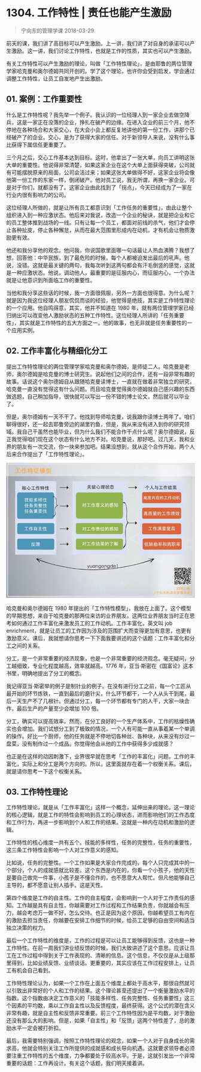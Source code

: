 # 1304. 工作特性 | 责任也能产生激励
> 宁向东的管理学课
2018-03-29

前天的课，我们讲了高目标可以产生激励。上一讲，我们讲了对自身的承诺可以产生激励。这一讲，我们讨论工作特性，也就是工作的性质，其实也可以产生激励。

有关工作特性可以产生激励的理论，叫做「工作特性理论」，是由耶鲁的两位管理学家哈克曼和奥尔德姆共同开创的。学了这个理论，也许你会受到启发，学会通过调整工作特性，让员工自发地产生出激励。

## 01. 案例：工作重要性

什么是工作特性呢？我先举一个例子。我认识的一位经理人到一家企业去做空降兵，这是一家正在没落的企业，挣扎在破产的边缘。在进入企业的前三个月，他不停地在各种场合和大家交心，在大会小会上都反复地讲他的第一份工作，讲那个已经破产了的企业。交心，是为了获得大家的信任。对于新领导人来说，没有什么事比获得下属信任更重要了。

三个月之后，交心工作基本达到目标。这时，他拿出了一张大单，向员工讲明这张大单的重要性。他说得非常清楚，如果这家企业在这个大单上面获得突破，公司就有可能摆脱原来的局面，公司会活过来；如果这张大单做得不好，这家企业将会像他第一份工作的东家一样，倒闭破产。他对员工说，我无所谓，再换一家企业。可是对于你们，就都没有了。这家企业由此找到了「拐点」，今天已经成为了一家在行业内很有影响力的公司。

这位经理人所做的，就是让所有员工都意识到「工作任务的重要性」，由此让整个组织进入到一种应激状态。他后来对我说，改造一个企业的秘诀，就是把企业和它的员工整体推到战场的一线。只有让每一个员工，都面对前线的杀气，他们才会停止各种扯皮，停止各种懈怠，从而在最大范围里形成内在动机，才有机会让物质激励更有效。

他还和我分享他的观念。他问我，你说国歌里面哪一句话最让人热血沸腾？我想了想，回答他：中华民族，到了最危险的时候，每个人都被迫发出最后的吼声。他说，没错。这就是最关键的两句，我每次听到这两句都会有汗毛倒竖的感觉，这就是一种应激状态。他说，调动他人，最重要的是征服内心，而征服内心，一个办法就是让他意识到所面临工作的重要性。

当他和我分享这些话的时候，我一方面很佩服，另外一方面也很得意。为什么呢？就是因为我这位经理人朋友侃侃而谈的经验，他觉得是绝技，其实是工作特性理论的一个应用。他自鸣得意，其实，他并不知道在 1980 年，就有两位管理学家已经归纳出可以改变他人激励状态的五种工作特性。这位经理人所讲的「任务重要性」，其实就是工作特性的五大方面之一。他的故事，也无非就是任务重要性的一个应用实例。

## 02. 工作丰富化与精细化分工

提出工作特性理论的两位管理学家哈克曼和奥尔德姆，是师徒二人。哈克曼是老师，奥尔德姆是哈克曼的博士研究生。说起他们之间的合作，还有一段非常有趣的故事。话说这个奥尔德姆自从跟随哈克曼读博士，一直就在做着非常独立的研究，哈克曼一直没有觉得这有什么问题。而且哈克曼觉得奥尔德姆就自己感兴趣的东西做选题，自己稍加指导，很快就可以写出一份不错的博士论文，然后就可以毕业了。

但是，奥尔德姆有一天不干了。他找到导师哈克曼，说我跟你读博士两年了。咱们聊得很好，还一起去耶鲁旁边的湖里钓鱼，但是，我从来没有进入到你的研究领域。我自己干虽然也能毕业，但为什么我们不能合作干点什么呢？奥尔德姆说，反正我觉得咱们现在这个状态有什么地方不对。哈克曼说，那好吧。过几天，我和业界的朋友有一次交流，你一块来参加吧。结果没想到，就从这个合作开始，两个人后来合作提出了「工作特性理论」。

![](res/2019053.jpg)

哈克曼和奥尔德姆在 1980 年提出的「工作特性模型」，我放在上面了。这个模型的早期思想，来自于哈克曼的那两位来访的业界朋友。这两位业界朋友当时正在思考如何通过工作丰富化来激发员工的工作动机。工作丰富化，英文叫 job enrichment，就是让员工的工作因为涉及的范围扩大而变得更加有意思，也更有激励意义。课后，我就想请你思考一下下面我要讲述的这个话题：工作丰富化和分工之间的关系。

分工，是一个非常重要的经济现象，也是一个非常重要的经济观念。毫无疑问，分工越细致，专业化程度越高，效率就越高。1776 年，亚当·斯密在《国富论》这本书里，明确地提出了分工的概念。

我记得亚当·斯密举的例子是制针业的例子。在没有进行分工之前，每一个工匠从最开始的环节炼铁，一直到最后的磨针尖，什么环节都干，一个人从头干到尾，最后一天生产不了几根针。但通过分工，每一个环节都有专门的人干，大家一块合作，最后生产的产量至少会增加 100 倍。

分工，确实可以提高效率。然而，在分工良好的一个生产体系中，工作的枯燥性确实也会增加。我们试想分工到了极致的情况，一个人有可能一直从事着某一个单调的操作。好比一个厨师，他的任务就是不停地切各种丝、各种块，从来没有炒过一盘菜，没有制作过一个成品。你觉得他会从他的工作中获得多少成就感？

也正是在这样的动因刺激下，业界很早就在思考「工作的丰富化」问题。工作的丰富化，实际上和分工是两个方向的。所以，这里面就存在着一个权衡关系。课后，就是请你思考一下这个权衡关系。

## 03. 工作特性理论

工作特性理论，就是从「工作丰富化」这样一个概念，延伸出来的理论。这一理论的核心逻辑，就是工作的特性会影响到员工的心理状态，进而影响他们的工作态度和工作行为，再进一步影响到个人和工作的结果。这就是一种内在动机和激励的逻辑。

工作特性的核心维度一共有五个。技能的多样性，任务的完整性，任务的重要性，这三条工作特性会影响一个人对工作意义的感知。

比如说，任务的完整性。一个工作如果是大家合作完成的，每个人只完成其中的一个部分，个人的成就感就比较差。这个东西是内在的，你看一个小孩子，他的天性是要自己做完一件事，小孩子是不懂合作的，也不愿意大人帮忙。但凡他能够自己主导的，都不愿意让别人插手。这是天性。

第四个维度是工作的自主性。工作的自主程度，会影响到一个人对于工作责任的感知。工作越是具有自主性，你越需要对工作过程和工作结果负责，你就越会有压力，越会考虑万一做不好，怎么交待。也正是因为这个原因，你越希望员工有内在的激励去担当责任，你越要在安排工作细节的时候，给员工足够的自由空间和适当独立决策的权力。

最后一个工作特性的维度是，工作的过程是可以让员工能够得到反馈，这也是一种工作特性。在前一周我们讲业绩反馈的时候，我们大致讲述了这个意思。应该让员工在工作过程中得到关于工作表现的、清晰的信息。这个信息，不仅仅是从上级那里得到，比如业绩反馈、业绩谈话。更重要的，其实应该在工作过程安排上，让员工有机会自己看到。

工作特性理论认为，如果一个工作在上面五个维度上都处于高水平，那很自然就可以引致出非常好的个人和工作的结果。这个理论甚至还提出了一个衡量激励水平的指数。这个指数由决定工作意义的「技能多样性、任务完整性、任务重要性」这三个因素的平均数，乘以工作自主性以及反馈程度，最终获得。这个公式的潜在含义非常有趣，就是自主性和反馈非常重要。前三个工作特性因为是平均数，对于激励还没有那么大的影响。但是，如果「自主性」和「反馈」这两个特性差了，总的激励水平一定会被打折扣。

最后，我需要特别强调，按照工作特性理论的观念，如果一个人对于自身成长的需求高，他就会特别关注工作所提供的成就感和成长导向机遇。这就要求领导者必须要注重工作特性的五个维度，力争都要处于较高水平。于是，这就引发出一个非常重要的话题：工作再设计。有关这个话题，我们明天接着讲。